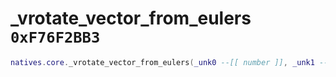 # _vrotate_vector_from_eulers `0xF76F2BB3`

```lua
natives.core._vrotate_vector_from_eulers(_unk0 --[[ number ]], _unk1 --[[ number ]], _unk2 --[[ number ]], _unk3 --[[ number ]])
```